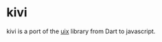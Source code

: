 # kivi

kivi is a port of the [uix](http://github.com/localvoid/uix/) library from
Dart to javascript.

